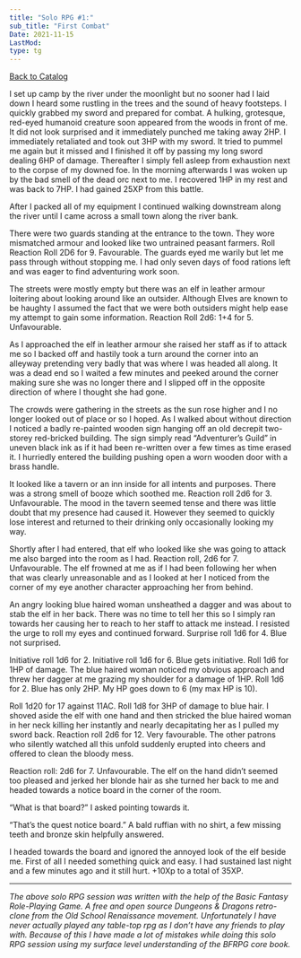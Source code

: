 ```yaml
---
title: "Solo RPG #1:"
sub_title: "First Combat"
Date: 2021-11-15
LastMod:
type: tg
---
```


[Back to Catalog](/)

I set up camp by the river under the moonlight but no sooner had I laid down I heard some rustling in the trees and the sound of heavy footsteps. I quickly grabbed my sword and prepared for combat. A hulking, grotesque, red-eyed humanoid creature soon appeared from the woods in front of me. It did not look surprised and it immediately punched me taking away 2HP. I immediately retaliated and took out 3HP with my sword. It tried to pummel me again but it missed and I finished it off by passing my long sword dealing 6HP of damage. Thereafter I simply fell asleep from exhaustion next to the corpse of my downed foe. In the morning afterwards I was woken up by the bad smell of the dead orc next to me. I recovered 1HP in my rest and was back to 7HP. I had gained 25XP from this battle.

After I packed all of my equipment I continued walking downstream along the river until I came across a small town along the river bank.

There were two guards standing at the entrance to the town. They wore mismatched armour and looked like two untrained peasant farmers. Roll Reaction Roll 2D6 for 9. Favourable. The guards eyed me warily but let me pass through without stopping me. I had only seven days of food rations left and was eager to find adventuring work soon.

The streets were mostly empty but there was an elf in leather armour loitering about looking around like an outsider. Although Elves are known to be haughty I assumed the fact that we were both outsiders might help ease my attempt to gain some information. Reaction Roll 2d6: 1+4 for 5. Unfavourable.

As I approached the elf in leather armour she raised her staff as if to attack me so I backed off and hastily took a turn around the corner into an alleyway pretending very badly that was where I was headed all along. It was a dead end so I waited a few minutes and peeked around the corner making sure she was no longer there and I slipped off in the opposite direction of where I thought she had gone.

The crowds were gathering in the streets as the sun rose higher and I no longer looked out of place or so I hoped. As I walked about without direction I noticed a badly re-painted wooden sign hanging off an old decrepit two-storey red-bricked building. The sign simply read “Adventurer’s Guild” in uneven black ink as if it had been re-written over a few times as time erased it. I hurriedly entered the building pushing open a worn wooden door with a brass handle.

It looked like a tavern or an inn inside for all intents and purposes. There was a strong smell of booze which soothed me. Reaction roll 2d6 for 3. Unfavourable. The mood in the tavern seemed tense and there was little doubt that my presence had caused it. However they seemed to quickly lose interest and returned to their drinking only occasionally looking my way.

Shortly after I had entered, that elf who looked like she was going to attack me also barged into the room as I had. Reaction roll, 2d6 for 7. Unfavourable. The elf frowned at me as if I had been following her when that was clearly unreasonable and as I looked at her I noticed from the corner of my eye another character approaching her from behind.

An angry looking blue haired woman unsheathed a dagger and was about to stab the elf in her back. There was no time to tell her this so I simply ran towards her causing her to reach to her staff to attack me instead. I resisted the urge to roll my eyes and continued forward. Surprise roll 1d6 for 4. Blue not surprised.

Initiative roll 1d6 for 2. Initiative roll 1d6 for 6. Blue gets initiative. Roll 1d6 for 1HP of damage. The blue haired woman noticed my obvious approach and threw her dagger at me grazing my shoulder for a damage of 1HP. Roll 1d6 for 2. Blue has only 2HP. My HP goes down to 6 (my max HP is 10).

Roll 1d20 for 17 against 11AC. Roll 1d8 for 3HP of damage to blue hair. I shoved aside the elf with one hand and then stricked the blue haired woman in her neck killing her instantly and nearly decapitating her as I pulled my sword back. Reaction roll 2d6 for 12. Very favourable. The other patrons who silently watched all this unfold suddenly erupted into cheers and offered to clean the bloody mess.

Reaction roll: 2d6 for 7. Unfavourable. The elf on the hand didn’t seemed too pleased and jerked her blonde hair as she turned her back to me and headed towards a notice board in the corner of the room.

“What is that board?” I asked pointing towards it.

“That’s the quest notice board.” A bald ruffian with no shirt, a few missing teeth and bronze skin helpfully answered.

I headed towards the board and ignored the annoyed look of the elf beside me. First of all I needed something quick and easy. I had sustained last night and a few minutes ago and it still hurt. +10Xp to a total of 35XP.

---

_The above solo RPG session was written with the help of the Basic Fantasy Role-Playing Game. A free and open source Dungeons & Dragons retro-clone from the Old School Renaissance movement. Unfortunately I have never actually played any table-top rpg as I don’t have any friends to play with. Because of this I have made a lot of mistakes while doing this solo RPG session using my surface level understanding of the BFRPG core book._
